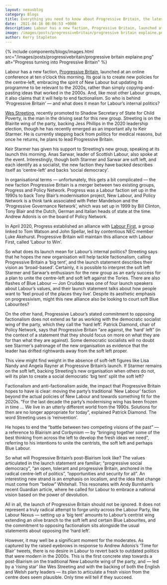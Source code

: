 ```yaml
---
layout: nexusblog
category: Blogs
title: Everything you need to know about Progressive Britain, the latest Labour faction
date:  2021-04-16 00:00:53 +0000
description: Labour has a new faction, Progressive Britain, launched at an online conference at ten o’clock this morning.
image: /images/posts/progressivebritain/progressive britain explaine.png
author: Kerry Stapleton
---
```



{% include components/blogs/images.html src="/images/posts/progressivebritain/progressive britain explaine.png" alt="Progress turning into Progressive Britain" %}


Labour has a new faction, [Progressive Britain](http://progressonline.org.uk), launched at an online conference at ten o’clock this morning. Its goal is to create new policies for the centre-left, embracing the spirit of New Labour but updating its programme to be relevant to the 2020s, rather than simply copying-and-pasting ideas that worked in the 2000s. And, like most other Labour groups, it also claims that it will help to end factionalism. So who is behind ‘Progressive Britain’ — and what does it mean for Labour’s internal politics?

[Wes Streeting](https://twitter.com/wesstreeting), recently promoted to Shadow Secretary of State for Child Poverty, is the man in the driving seat for this new group. Streeting is on the Blairite wing of the party, backing Jess Phillips in the 2020 leadership election, though he has recently emerged as an important ally to Keir Starmer. He is currently stepping back from politics for medical reasons, but once he returns, he plans to lead Progressive Britain.

Keir Starmer has given his support to Streeting’s new group, speaking at its launch this morning. Anas Sarwar, leader of Scottish Labour, also spoke at the event. Interestingly, though both Starmer and Sarwar are soft left, and each identify as a socialist, the new faction they have backed describes itself as ‘centre-left’ and backs ‘social democracy’.

In organisational terms — unfortunately, this gets a bit complicated — the new faction Progressive Britain is a merger between two existing groups, Progress and Policy Network. Progress was a Labour faction set up in the 1990s to back Tony Blair’s modernisation project, New Labour, and Policy Network is a think tank associated with Peter Mandelson and the ‘Progressive Governance Network’, which was set up in 1999 by Bill Clinton, Tony Blair and the Dutch, German and Italian heads of state at the time. Andrew Adonis is on the board of Policy Network.

In April 2020, Progress established an alliance with [Labour First](https://www.labourfirst.org/), a group linked to Tom Watson and John Spellar, led by contentious NEC member Luke Akehurst. Progressive Britain will maintain this alliance with Labour First, called ‘Labour to Win’.

So what does its launch mean for Labour’s internal politics? Streeting says that he hopes the new organisation will help tackle factionalism, calling Progressive Britain a ‘big tent’, and the launch statement describes their vision as ‘broad-based’. Certainly, it is possible to interpret the soft left Starmer and Sarwar’s enthusiasm for the new group as an early success for a plan to unite the centre-left and soft left against the Tories. There are also flashes of Blue Labour — Jon Cruddas was one of four launch speakers about Labour’s values, and their launch statement talks about how people want to ‘feel proud of the places they live’. Despite its aesthetic emphasis on progressivism, might this new alliance also be looking to court soft Blue Labourites?

On the other hand, Progressive Labour’s stated commitment to opposing factionalism does not extend as far as working with the democratic socialist wing of the party, which they call the ‘hard left’. Patrick Diamond, chair of Policy Network, says that Progressive Britain “are against, the ‘hard’ left” (in the context of a statement that they should focus on more on what they are for than what they are against). Some democratic socialists will no doubt see Starmer’s patronage of the new organisation as evidence that the leader has drifted rightwards away from the soft left proper.

This view might find weight in the absence of soft-left figures like Lisa Nandy and Angela Rayner at Progressive Britain’s launch. If Starmer remains on the soft left, backing Streeting’s new organisation when others do not, will its plan to create a social democratic ‘big tent’ split the soft left?

Factionalism and anti-factionalism aside, the impact that Progressive Britain hopes to have is clear: moving the party’s traditional ‘New Labour’ faction beyond the actual policies of New Labour and towards something fit for the 2020s. “For the last decade the party’s modernising wing has been frozen in time … We live in an utterly different world from the 1990s. Solutions for then are no longer appropriate for today”, explained Patrick Diamond. The word Streeting uses is ‘reinvention’.

He hopes to end the “battle between two competing visions of the past” — a reference to Blairism and Corbynism — by “bringing together some of the best thinking from across the left to develop the fresh ideas we need”, referring to his intentions to unite the centrists, the soft left and perhaps Blue Labour. 

So what will Progressive Britain’s post-Blairism look like? The values articulated in the launch statement are familiar; “progressive  social democracy”, “an open, tolerant and progressive Britain, anchored in the radical centre-left of politics”, “opportunities and security for all”. An interesting new strand is an emphasis on localism, and the idea that change must come from “below” Whitehall. This resonates with Andy Burnham’s recent Guardian article, where he called for Labour to embrace a national vision based on the power of devolution.

All in all, the launch of Progressive Britain should not be ignored. It does not represent a truly radical attempt to forge unity across the Labour Party, like Labour Nexus — setting up a ‘big tent’ amounts to Labour’s centrist wing extending an olive branch to the soft left and certain Blue Labourites, and the commitment to opposing factionalism sits alongside the usual statements about opposing the ‘hard left’. 

However, it may well be a significant moment for the moderates. As captured by the raised eyebrows in response to Andrew Adonis’s ‘Time for Blair’ tweets, there is no desire in Labour to revert back to outdated politics that were modern in the 2000s. This is the first concrete step towards a post-Blairism on the traditional New Labourite wing of the party, and — led by a ‘rising star’ like Wes Streeting and with the backing of both the English and Welsh party leaders — its plan to articulate a fresh vision from the centre does seem plausible. Only time will tell if they succeed.